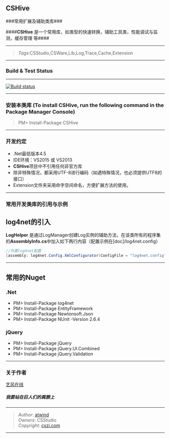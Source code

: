## CSHive ##

###常用扩展及辅助类库###

####**CSHive** 是一个常用库，如类型的快速转换，辅助工具类，性能调试与监测，缓存管理 等####

----------
>*Tags*:CSStudio,CSWare,Lib,Log,Trace,Cache,Extension

----------

### Build & Test Status ###
----------
[![Build status](https://ci.appveyor.com/api/projects/status/5eh33kdddm848yw9?svg=true)](https://ci.appveyor.com/project/cswares/cshive)


---------------
### 安装本类库 (To install CSHive, run the following command in the Package Manager Console)

> PM> Install-Package CSHive

--------------

### 开发约定
- .Net最低版本4.5
- IDE环境：VS2015 或 VS2013
- **CSHive**项目中不引用任何非官方库
- 除非特殊情况，都采用UTF-8进行编码（如遇特殊情况，也必须提供UTF8的接口）
- Extension文件夹采用命字空间命名，方便扩展方法的使用。

----------

### 常用开发类库的引用与示例 ###

## log4net的引入 ##
**LogHelper** 是通过LogManager创建Log实例的辅助方法，在该类所有的程序集的**AssemblyInfo.cs**中加入如下两行内容（配置示例在[doc]/log4net.config）

```C#
//外置log4net配置
[assembly: log4net.Config.XmlConfigurator(ConfigFile = "log4net.config")]
```

----------

## 常用的Nuget ##

### .Net ###
- PM> Install-Package log4net
- PM> Install-Package EntityFramework
- PM> Install-Package Newtonsoft.Json
- PM> Install-Package NUnit -Version 2.6.4


### jQuery ###
- PM> Install-Package jQuery
- PM> Install-Package jQuery.UI.Combined
- PM> Install-Package jQuery.Validation


----------


### 关于作者 ###

[艺风在线](http://max.cszi.com)

##### 我要站在巨人们的肩膀上 #####

------------
>*Author*: [atwind](mailto:atwind@cszi.com)   
>*Owners*: CSStudio    
>*Copyright*: [cszi.com](http://www.cszi.com)     
   
----------
